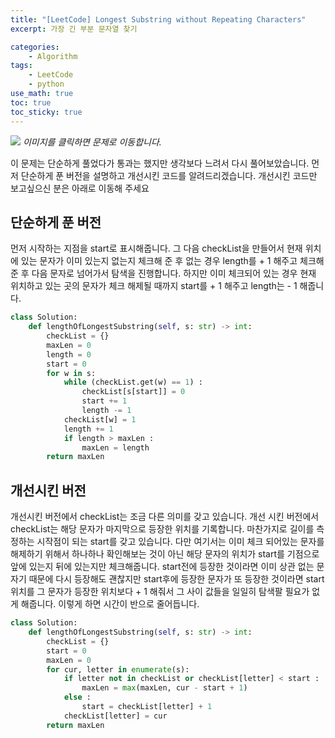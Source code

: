 ```yaml
--- 
title: "[LeetCode] Longest Substring without Repeating Characters"
excerpt: 가장 긴 부분 문자열 찾기

categories:
    - Algorithm
tags:
    - LeetCode
    - python
use_math: true
toc: true
toc_sticky: true
---
```


[<img src="../../assets/images/algorithm/leetcode-longest-substring-without-repeating-characters">](https://leetcode.com/problems/longest-substring-without-repeating-characters/)
*이미지를 클릭하면 문제로 이동합니다.*

이 문제는 단순하게 풀었다가 통과는 했지만 생각보다 느려서 다시 풀어보았습니다. 먼저 단순하게 푼 버전을 설명하고 개선시킨 코드를 알려드리겠습니다. 개선시킨 코드만 보고싶으신 분은 아래로 이동해 주세요

## 단순하게 푼 버전

먼저 시작하는 지점을 start로 표시해줍니다. 그 다음 checkList을 만들어서 현재 위치에 있는 문자가 이미 있는지 없는지 체크해 준 후 없는 경우 length를 + 1 해주고 체크해준 후 다음 문자로 넘어가서 탐색을 진행합니다. 하지만 이미 체크되어 있는 경우 현재 위치하고 있는 곳의 문자가 체크 해제될 때까지 start를 + 1 해주고 length는 - 1 해줍니다.

```python
class Solution:
    def lengthOfLongestSubstring(self, s: str) -> int:
        checkList = {}
        maxLen = 0
        length = 0
        start = 0
        for w in s:
            while (checkList.get(w) == 1) :
                checkList[s[start]] = 0
                start += 1
                length -= 1
            checkList[w] = 1
            length += 1
            if length > maxLen :
                maxLen = length
        return maxLen
```

## 개선시킨 버전

개선시킨 버전에서 checkList는 조금 다른 의미를 갖고 있습니다. 개선 시킨 버전에서 checkList는 해당 문자가 마지막으로 등장한 위치를 기록합니다. 마찬가지로 길이를 측정하는 시작점이 되는 start를 갖고 있습니다. 다만 여기서는 이미 체크 되어있는 문자를 해제하기 위해서 하나하나 확인해보는 것이 아닌 해당 문자의 위치가 start를 기점으로 앞에 있는지 뒤에 있는지만 체크해줍니다. start전에 등장한 것이라면 이미 상관 없는 문자기 때문에 다시 등장해도 괜찮지만 start후에 등장한 문자가 또 등장한 것이라면 start위치를 그 문자가 등장한 위치보다 + 1 해줘서 그 사이 값들을 일일히 탐색팔 필요가 없게 해줍니다. 이렇게 하면 시간이 반으로 줄어듭니다.

```python
class Solution:
    def lengthOfLongestSubstring(self, s: str) -> int:
        checkList = {}
        start = 0
        maxLen = 0
        for cur, letter in enumerate(s):
            if letter not in checkList or checkList[letter] < start :
                maxLen = max(maxLen, cur - start + 1)
            else :
                start = checkList[letter] + 1
            checkList[letter] = cur
        return maxLen
```
